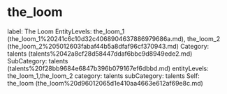# the_loom

label: The Loom
EntityLevels: the_loom_1 (the_loom_1%20241c6c10d32c4068904637886979686a.md), the_loom_2 (the_loom_2%205012603fabaf44b5a8dfaf96cf370943.md)
Category: talents (talents%2042a8cf28d58447ddaf6bbc9d8949ede2.md)
SubCategory: talents (talents%20f28bb9684e6847b396b079167ef6dbbd.md)
entityLevels: the_loom_1,the_loom_2
category: talents
subCategory: talents
Self: the_loom (the_loom%20d96012065d1e410aa4663e612af69e8c.md)

[](Untitled%200b2027900eb54ab69e1081f5a1380f6c.md)